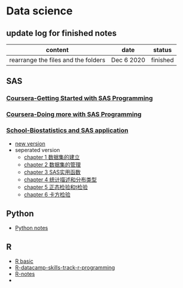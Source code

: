 
# Data science
## update log for finished notes
|content| date  |status|
| ----- | ----- | ---- |
|rearrange the files and the folders|Dec 6 2020|finished|



## SAS
### [Coursera-Getting Started with SAS Programming](/SAS-Coursera-Getting-Started-with-SAS-Programming.md)

### [Coursera-Doing more with SAS Programming](/SAS-Coursera-Doing-more-with-SAS-Programming.md)

### [School-Biostatistics and SAS application](/SAS-Biostatistics-and-SAS-application.md)
- [new version](/SAS-卫生统计与SAS学习笔记.md)
- seperated version
  - [chapter 1 数据集的建立](/SAS-cdc-biostat-sas-1.md)
  - [chapter 2 数据集的管理](/SAS-cdc-biostat-sas-2.md)
  - [chapter 3 SAS实用函数](/SAS-cdc-biostat-sas-3.md)
  - [chapter 4 统计描述和分布类型](/SAS-cdc-biostat-sas-4.md)
  - [chapter 5 正态检验和t检验](/SAS-cdc-biostat-sas-5.md)
  - [chapter 6 卡方检验](/SAS-cdc-biostat-sas-6.md)

## Python
- [Python notes](/Python-notes.md)

## R
- [R basic](/R-basic.md)
- [R-datacamp-skills-track-r-programming](/R-datacamp-skills-track-r-programming.md)
- [R-notes](/R-notes.md)
- 
